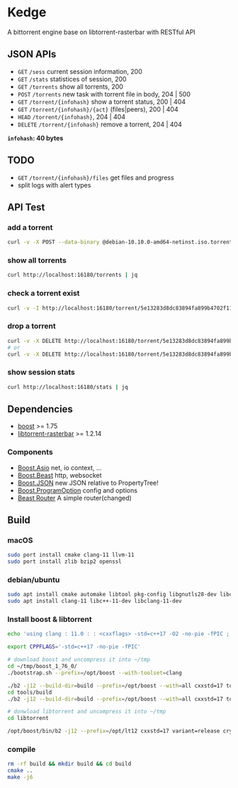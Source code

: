 Kedge
===

A bittorrent engine base on libtorrent-rasterbar with RESTful API

JSON APIs
---

* `GET` `/sess` current session information, 200
* `GET` `/stats` statistices of session, 200
* `GET` `/torrents` show all torrents, 200
* `POST` `/torrents` new task with torrent file in body, 204 | 500
* `GET` `/torrent/{infohash}` show a torrent status, 200 | 404
* `GET` `/torrent/{infohash}/{act}` (files|peers), 200 | 404
* `HEAD` `/torrent/{infohash}`, 204 | 404
* `DELETE` `/torrent/{infohash}` remove a torrent, 204 | 404

**`infohash`: 40 bytes**

TODO
---
* `GET` `/torrent/{infohash}/files` get files and progress
* split logs with alert types


## API Test

### add a torrent
```bash
curl -v -X POST --data-binary @debian-10.10.0-amd64-netinst.iso.torrent -H 'x-save-path: /tmp' http://localhost:16180/torrents
```

### show all torrents
```bash
curl http://localhost:16180/torrents | jq
```

### check a torrent exist
```bash
curl -v -I http://localhost:16180/torrent/5e13283d8dc83894fa899b4702f114dcab6b736e
```

### drop a torrent
```bash
curl -v -X DELETE http://localhost:16180/torrent/5e13283d8dc83894fa899b4702f114dcab6b736e
# or
curl -v -X DELETE http://localhost:16180/torrent/5e13283d8dc83894fa899b4702f114dcab6b736e/with_data
```

### show session stats
```bash
curl http://localhost:16180/stats | jq
```

## Dependencies
* [boost](https://www.boost.org/users/download/) >= 1.75
* [libtorrent-rasterbar](https://github.com/arvidn/libtorrent/releases) >= 1.2.14

### Components
* [Boost.Asio](https://github.com/boostorg/asio) net, io context, ...
* [Boost.Beast](https://github.com/boostorg/beast) http, websocket
* [Boost.JSON](https://github.com/boostorg/json) new JSON relative to PropertyTree!
* [Boost.ProgramOption](https://github.com/boostorg/program_options) config and options
* [Beast Router](https://github.com/shirayukikitsune/beast-router) A simple router(changed)

## Build

### macOS
```bash
sudo port install cmake clang-11 llvm-11
sudo port install zlib bzip2 openssl
```

### debian/ubuntu
```bash
sudo apt install cmake automake libtool pkg-config libgnutls28-dev libcurl4-gnutls-dev zlib1g-dev
sudo apt install clang-11 libc++-11-dev libclang-11-dev
```

### Install boost & libtorrent

```bash
echo 'using clang : 11.0 : : <cxxflags> -std=c++17 -O2 -no-pie -fPIC ;' >> ~/user-config.jam

export CPPFLAGS='-std=c++17 -no-pie -fPIC'

# download boost and uncompress it into ~/tmp
cd ~/tmp/boost_1_76_0/
./bootstrap.sh --prefix=/opt/boost --with-toolset=clang

./b2 -j12 --build-dir=build --prefix=/opt/boost --with=all cxxstd=17 toolset=clang link=static runtime-link=static variant=release threading=multi install
cd tools/build
./b2 -j12 --build-dir=build --prefix=/opt/boost --with=all cxxstd=17 toolset=clang variant=release install

# donwload libtorrent and uncompress it into ~/tmp
cd libtorrent

/opt/boost/bin/b2 -j12 --prefix=/opt/lt12 cxxstd=17 variant=release crypto=openssl link=static runtime-link=static install
```

### compile
```bash
rm -rf build && mkdir build && cd build
cmake ..
make -j6
```

